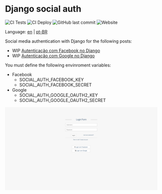 # Django social auth

![CI Tests](https://github.com/matheusvanzan/django-social-auth/workflows/CI%20Tests/badge.svg?branch=master)
![CI Deploy](https://github.com/matheusvanzan/django-social-auth/workflows/CI%20Deploy/badge.svg)
![GitHub last commit](https://img.shields.io/github/last-commit/matheusvanzan/django-social-auth)
![Website](https://img.shields.io/website?down_color=red&down_message=offline&up_color=green&up_message=online&url=https%3A%2F%2Fdjango.umcodigo.com)

Language: [en](/README.md) | [pt-BR](/README.pt.md)


Social media authentication with Django for the following posts:

- WIP [Autenticação com Facebook no Django](http://umcodigo.com/autenticacao-com-facebook-no-django/?from=github)
- WIP [Autenticação com Google no Django](http://umcodigo.com/autenticacao-com-google-no-django/?from=github)


You must define the following envinroment variables:

- Facebook
  - SOCIAL_AUTH_FACEBOOK_KEY
  - SOCIAL_AUTH_FACEBOOK_SECRET
- Google
  - SOCIAL_AUTH_GOOGLE_OAUTH2_KEY
  - SOCIAL_AUTH_GOOGLE_OAUTH2_SECRET


![login screen](/img/screen.png)